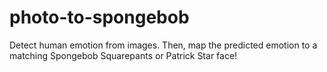 # photo-to-spongebob
Detect human emotion from images. Then, map the predicted emotion to a matching Spongebob Squarepants or Patrick Star face!
